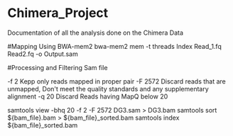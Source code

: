 # Chimera_Project

Documentation of all the analysis done on the Chimera Data

#Mapping Using BWA-mem2
bwa-mem2 mem -t threads Index Read_1.fq Read2.fq -o Output.sam

#Processing and Filtering Sam file

-f 2 Kepp only reads mapped in proper pair
-F 2572 Discard reads that are unmapped, Don't meet the quality standards and any supplementary alignment
-q 20 Discard Reads having MapQ below 20

samtools view -bhq 20 -f 2 -F 2572 DG3.sam > DG3.bam
samtools sort ${bam_file}.bam > ${bam_file}_sorted.bam
samtools index ${bam_file}_sorted.bam
